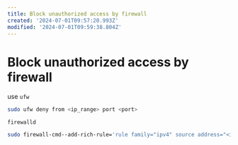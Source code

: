 ```yaml
---
title: Block unauthorized access by firewall
created: '2024-07-01T09:57:20.993Z'
modified: '2024-07-01T09:59:38.804Z'
---
```


# Block unauthorized access by firewall

use `ufw`

```bash
sudo ufw deny from <ip_range> port <port>
```

`firewalld`

```bash
sudo firewall-cmd--add-rich-rule='rule family="ipv4" source address="<ip_range>" port protocol="tcp" port="<port>" drop'
```

